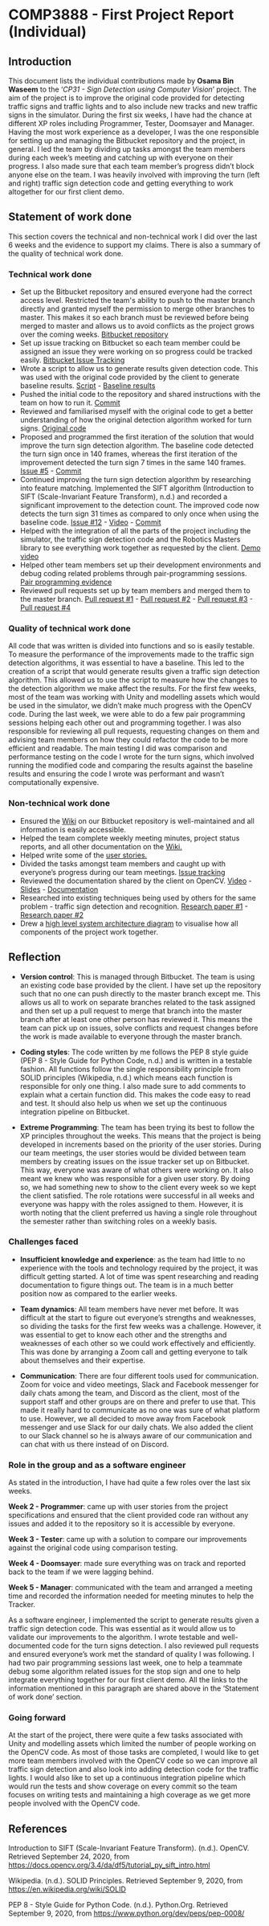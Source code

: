 # COMP3888 - First Project Report (Individual) #

## Introduction ##

This document lists the individual contributions made by **Osama Bin Waseem** to the ‘_CP31 - Sign Detection using Computer Vision_’ project. The aim of the project is to improve the original code provided for detecting traffic signs and traffic lights and to also include new tracks and new traffic signs in the simulator. During the first six weeks, I have had the chance at different XP roles including Programmer, Tester, Doomsayer and Manager. Having the most work experience as a developer, I was the one responsible for setting up and managing the Bitbucket repository and the project, in general. I led the team by dividing up tasks amongst the team members during each week’s meeting and catching up with everyone on their progress. I also made sure that each team member’s progress didn’t block anyone else on the team. I was heavily involved with improving the turn (left and right) traffic sign detection code and getting everything to work altogether for our first client demo.

## Statement of work done ##

This section covers the technical and non-technical work I did over the last 6 weeks and the evidence to support my claims. There is also a summary of the quality of technical work done.

### Technical work done ###

- Set up the Bitbucket repository and ensured everyone had the correct access level. Restricted the team's ability to push to the master branch directly and granted myself the permission to merge other branches to master. This makes it so each branch must be reviewed before being merged to master and allows us to avoid conflicts as the project grows over the coming weeks. [Bitbucket repository](https://bitbucket.org/Osamaaa/comp3888_t13a_group5/src/master/)
- Set up issue tracking on Bitbucket so each team member could be assigned an issue they were working on so progress could be tracked easily. [Bitbucket Issue Tracking](https://bitbucket.org/Osamaaa/comp3888_t13a_group5/issues)
- Wrote a script to allow us to generate results given detection code. This was used with the original code provided by the client to generate baseline results. [Script](https://bitbucket.org/Osamaaa/comp3888_t13a_group5/src/master/opencv/run_tests.sh) - [Baseline results](https://bitbucket.org/Osamaaa/comp3888_t13a_group5/src/master/opencv/Results)
- Pushed the initial code to the repository and shared instructions with the team on how to run it. [Commit](https://bitbucket.org/Osamaaa/comp3888_t13a_group5/commits/39c82853b2d5cd498eca3d2d79a926b2b785f710)
- Reviewed and familiarised myself with the original code to get a better understanding of how the original detection algorithm worked for turn signs. [Original code](https://bitbucket.org/Osamaaa/comp3888_t13a_group5/src/master/opencv/)
- Proposed and programmed the first iteration of the solution that would improve the turn sign detection algorithm. The baseline code detected the turn sign once in 140 frames, whereas the first iteration of the improvement detected the turn sign 7 times in the same 140 frames. [Issue #5](https://bitbucket.org/Osamaaa/comp3888_t13a_group5/issues/5/refined-working-solution-of-provided-code) - [Commit](https://bitbucket.org/Osamaaa/comp3888_t13a_group5/commits/cd2de0ebfce010b46268dd2410326ae356863c15)
- Continued improving the turn sign detection algorithm by researching into feature matching. Implemented the SIFT algorithm (Introduction to SIFT (Scale-Invariant Feature Transform), n.d.) and recorded a significant improvement to the detection count. The improved code now detects the turn sign 31 times as compared to only once when using the baseline code. [Issue #12](https://bitbucket.org/Osamaaa/comp3888_t13a_group5/issues/12/improvements-to-turning-signs) - [Video](https://youtu.be/AzwAmBrw02E) - [Commit](https://bitbucket.org/Osamaaa/comp3888_t13a_group5/commits/055ccc610028ac490e053b2407c731ebc36b3e14)
- Helped with the integration of all the parts of the project including the simulator, the traffic sign detection code and the Robotics Masters library to see everything work together as requested by the client. [Demo video](https://www.youtube.com/watch?v=KUbAHsUcolg&feature=youtu.be)
- Helped other team members set up their development environments and debug coding related problems through pair-programming sessions. [Pair programming evidence](https://bitbucket.org/Osamaaa/comp3888_t13a_group5/wiki/Pair%20Programming%20Evidence/Osama-Oscar-26-09-2020)
- Reviewed pull requests set up by team members and merged them to the master branch. [Pull request #1](https://bitbucket.org/Osamaaa/comp3888_t13a_group5/pull-requests/5) - [Pull request #2](https://bitbucket.org/Osamaaa/comp3888_t13a_group5/pull-requests/7) - [Pull request #3](https://bitbucket.org/Osamaaa/comp3888_t13a_group5/pull-requests/8) - [Pull request #4](https://bitbucket.org/Osamaaa/comp3888_t13a_group5/pull-requests/9)

### Quality of technical work done ###

All code that was written is divided into functions and so is easily testable. To measure the performance of the improvements made to the traffic sign detection algorithms, it was essential to have a baseline. This led to the creation of a script that would generate results given a traffic sign detection algorithm. This allowed us to use the script to measure how the changes to the detection algorithm we make affect the results. For the first few weeks, most of the team was working with Unity and modelling assets which would be used in the simulator, we didn’t make much progress with the OpenCV code. During the last week, we were able to do a few pair programming sessions helping each other out and programming together. I was also responsible for reviewing all pull requests, requesting changes on them and advising team members on how they could refactor the code to be more efficient and readable. The main testing I did was comparison and performance testing on the code I wrote for the turn signs, which involved running the modified code and comparing the results against the baseline results and ensuring the code I wrote was performant and wasn’t computationally expensive. 

### Non-technical work done ###
- Ensured the [Wiki](https://bitbucket.org/Osamaaa/comp3888_t13a_group5/wiki/browse/) on our Bitbucket repository is well-maintained and all information is easily accessible.
- Helped the team complete weekly meeting minutes, project status reports, and all other documentation on the [Wiki.](https://bitbucket.org/Osamaaa/comp3888_t13a_group5/wiki/browse/)
- Helped write some of the [user stories.](https://bitbucket.org/Osamaaa/comp3888_t13a_group5/wiki/User%20stories)
- Divided the tasks amongst team members and caught up with everyone’s progress during our team meetings. [Issue tracking](https://bitbucket.org/Osamaaa/comp3888_t13a_group5/issues)
- Reviewed the documentation shared by the client on OpenCV. [Video](https://www.youtube.com/watch?v=JX95Cmp-lno) - [Slides](https://cdn.discordapp.com/attachments/751798747922432010/752142762694148136/2_Morphologoical_Image_Processing_.pdf) - [Documentation](https://docs.opencv.org/trunk/d9/d61/tutorial_py_morphological_ops.html)
- Researched into existing techniques being used by others for the same problem - traffic sign detection and recognition. [Research paper #1](https://ieeexplore.ieee.org/document/7033810) - [Research paper #2](https://www.irjet.net/archives/V4/i4/IRJET-V4I4275.pdf)
- Drew a [high level system architecture diagram](https://bitbucket.org/Osamaaa/comp3888_t13a_group5/wiki/System%20Architecture%20Design%20(High%20level)) to visualise how all components of the project work together.

## Reflection ##

- **Version control**: This is managed through Bitbucket. The team is using an existing code base provided by the client. I have set up the repository such that no one can push directly to the master branch except me. This allows us all to work on separate branches related to the task assigned and then set up a pull request to merge that branch into the master branch after at least one other person has reviewed it. This means the team can pick up on issues, solve conflicts and request changes before the work is made available to everyone through the master branch.

- **Coding styles**: The code written by me follows the PEP 8 style guide (PEP 8 - Style Guide for Python Code, n.d.) and is written in a testable fashion. All functions follow the single responsibility principle from SOLID principles (Wikipedia, n.d.) which means each function is responsible for only one thing. I also made sure to add comments to explain what a certain function did. This makes the code easy to read and test. It should also help us when we set up the continuous integration pipeline on Bitbucket. 

- **Extreme Programming**: The team has been trying its best to follow the XP principles throughout the weeks. This means that the project is being developed in increments based on the priority of the user stories. During our team meetings, the user stories would be divided between team members by creating issues on the issue tracker set up on Bitbucket. This way, everyone was aware of what others were working on. It also meant we knew who was responsible for a given user story. By doing so, we had something new to show to the client every week so we kept the client satisfied. The role rotations were successful in all weeks and everyone was happy with the roles assigned to them. However, it is worth noting that the client preferred us having a single role throughout the semester rather than switching roles on a weekly basis.

### Challenges faced ###

- **Insufficient knowledge and experience**: as the team had little to no experience with the tools and technology required by the project, it was difficult getting started. A lot of time was spent researching and reading documentation to figure things out. The team is in a much better position now as compared to the earlier weeks.

- **Team dynamics**: All team members have never met before. It was difficult at the start to figure out everyone’s strengths and weaknesses, so dividing the tasks for the first few weeks was a challenge. However, it was essential to get to know each other and the strengths and weaknesses of each other so we could work effectively and efficiently. This was done by arranging a Zoom call and getting everyone to talk about themselves and their expertise. 

- **Communication**: There are four different tools used for communication. Zoom for voice and video meetings, Slack and Facebook messenger for daily chats among the team, and Discord as the client, most of the support staff and other groups are on there and prefer to use that. This made it really hard to communicate as no one was sure of what platform to use. However, we all decided to move away from Facebook messenger and use Slack for our daily chats. We also added the client to our Slack channel so he is always aware of our communication and can chat with us there instead of on Discord.

### Role in the group and as a software engineer ###

As stated in the introduction, I have had quite a few roles over the last six weeks.

**Week 2 - Programmer**: came up with user stories from the project specifications and ensured that the client provided code ran without any issues and added it to the repository so it is accessible by everyone. 

**Week 3 - Tester**: came up with a solution to compare our improvements against the original code using comparison testing.

**Week 4 - Doomsayer**: made sure everything was on track and reported back to the team if we were lagging behind.

**Week 5 - Manager**: communicated with the team and arranged a meeting time and recorded the information needed for meeting minutes to help the Tracker. 

As a software engineer, I implemented the script to generate results given a traffic sign detection code. This was essential as it would allow us to validate our improvements to the algorithm. I wrote testable and well-documented code for the turn signs detection. I also reviewed pull requests and ensured everyone’s work met the standard of quality I was following. I had two pair programming sessions last week, one to help a teammate debug some algorithm related issues for the stop sign and one to help integrate everything together for our first client demo. All the links to the information mentioned in this paragraph are shared above in the ‘Statement of work done’ section.

### Going forward ###

At the start of the project, there were quite a few tasks associated with Unity and modelling assets which limited the number of people working on the OpenCV code. As most of those tasks are completed, I would like to get more team members involved with the OpenCV code so we can improve all traffic sign detection and also look into adding detection code for the traffic lights. I would also like to set up a continuous integration pipeline which would run the tests and show coverage on every commit so the team focuses on writing tests and maintaining a high coverage as we get more people involved with the OpenCV code.

## References ##

Introduction to SIFT (Scale-Invariant Feature Transform). (n.d.). OpenCV. Retrieved September 24, 2020, from https://docs.opencv.org/3.4/da/df5/tutorial_py_sift_intro.html

Wikipedia. (n.d.). SOLID Principles. Retrieved September 9, 2020, from https://en.wikipedia.org/wiki/SOLID

PEP 8 - Style Guide for Python Code. (n.d.). Python.Org. Retrieved September 9, 2020, from https://www.python.org/dev/peps/pep-0008/